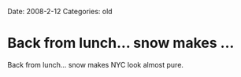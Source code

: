 Date: 2008-2-12
Categories: old

# Back from lunch... snow makes ...

Back from lunch... snow makes NYC look almost pure.

